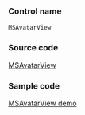 ### Control name

`MSAvatarView`

### Source code

[MSAvatarView](https://github.com/microsoft/fluentui-apple/blob/master/ios/FluentUI/People%20Picker/MSAvatarView.swift)

### Sample code

[MSAvatarView demo](https://github.com/microsoft/fluentui-apple/blob/master/ios/FluentUI.Demo/FluentUI.Demo/Demos/MSAvatarViewDemoController.swift)
